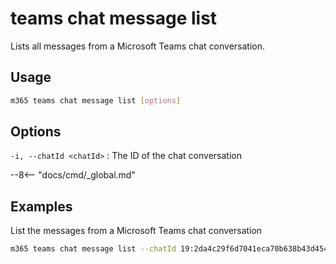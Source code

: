 # teams chat message list

Lists all messages from a Microsoft Teams chat conversation.

## Usage

```sh
m365 teams chat message list [options]
```

## Options

`-i, --chatId <chatId>`
: The ID of the chat conversation

--8<-- "docs/cmd/_global.md"


## Examples

List the messages from a Microsoft Teams chat conversation

```sh
m365 teams chat message list --chatId 19:2da4c29f6d7041eca70b638b43d45437@thread.v2
```